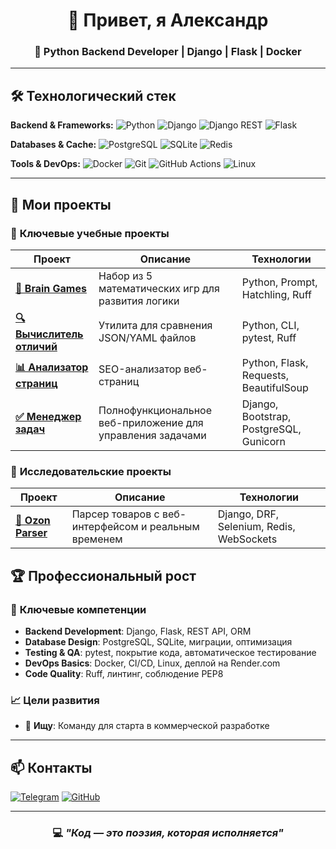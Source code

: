 <h1 align="center">👋 Привет, я Александр</h1>
<h3 align="center">🚀 Python Backend Developer | Django | Flask | Docker</h3>

---

## 🛠 Технологический стек

**Backend & Frameworks:**
![Python](https://img.shields.io/badge/Python-3776AB?style=for-the-badge&logo=python&logoColor=white)
![Django](https://img.shields.io/badge/Django-092E20?style=for-the-badge&logo=django&logoColor=white)
![Django REST](https://img.shields.io/badge/DRF-ff1709?style=for-the-badge&logo=django&logoColor=white)
![Flask](https://img.shields.io/badge/Flask-000000?style=for-the-badge&logo=flask&logoColor=white)

**Databases & Cache:**
![PostgreSQL](https://img.shields.io/badge/PostgreSQL-316192?style=for-the-badge&logo=postgresql&logoColor=white)
![SQLite](https://img.shields.io/badge/SQLite-07405E?style=for-the-badge&logo=sqlite&logoColor=white)
![Redis](https://img.shields.io/badge/Redis-DC382D?style=for-the-badge&logo=redis&logoColor=white)

**Tools & DevOps:**
![Docker](https://img.shields.io/badge/Docker-2496ED?style=for-the-badge&logo=docker&logoColor=white)
![Git](https://img.shields.io/badge/Git-F05032?style=for-the-badge&logo=git&logoColor=white)
![GitHub Actions](https://img.shields.io/badge/GitHub_Actions-2088FF?style=for-the-badge&logo=github-actions&logoColor=white)
![Linux](https://img.shields.io/badge/Linux-FCC624?style=for-the-badge&logo=linux&logoColor=black)

---

## 🚀 Мои проекты

### 🎯 **Ключевые учебные проекты**

| Проект | Описание | Технологии |
|--------|-----------|------------|
| **[🧠 Brain Games](https://github.com/Greshn1k92/python-project-49)** | Набор из 5 математических игр для развития логики | Python, Prompt, Hatchling, Ruff |
| **[🔍 Вычислитель отличий](https://github.com/Greshn1k92/python-project-50)** | Утилита для сравнения JSON/YAML файлов | Python, CLI, pytest, Ruff |
| **[📊 Анализатор страниц](https://github.com/Greshn1k92/python-project-83)** | SEO-анализатор веб-страниц | Python, Flask, Requests, BeautifulSoup |
| **[✅ Менеджер задач](https://github.com/Greshn1k92/python-project-52)** | Полнофункциональное веб-приложение для управления задачами | Django, Bootstrap, PostgreSQL, Gunicorn |

### 🔬 **Исследовательские проекты**

| Проект | Описание | Технологии |
|--------|-----------|------------|
| **[🛒 Ozon Parser](https://github.com/Greshn1k92/ozon-parser)** | Парсер товаров с веб-интерфейсом и реальным временем | Django, DRF, Selenium, Redis, WebSockets |

## 🏆 Профессиональный рост

### 🎯 **Ключевые компетенции**
- **Backend Development**: Django, Flask, REST API, ORM
- **Database Design**: PostgreSQL, SQLite, миграции, оптимизация
- **Testing & QA**: pytest, покрытие кода, автоматическое тестирование
- **DevOps Basics**: Docker, CI/CD, Linux, деплой на Render.com
- **Code Quality**: Ruff, линтинг, соблюдение PEP8

### 📈 **Цели развития**

- 👯 **Ищу**: Команду для старта в коммерческой разработке


---

## 📫 Контакты

[![Telegram](https://img.shields.io/badge/Telegram-2CA5E0?style=for-the-badge&logo=telegram&logoColor=white)](https://t.me/@Greshn1k777)
[![GitHub](https://img.shields.io/badge/GitHub-181717?style=for-the-badge&logo=github&logoColor=white)](https://github.com/Greshn1k92)

---

<div align="center">

### 💻 *"Код — это поэзия, которая исполняется"*

</div>
